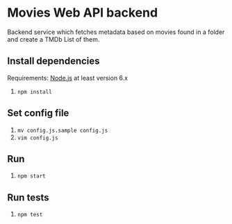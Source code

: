 # Movies Web API backend
Backend service which fetches metadata based on movies found in a folder and create a TMDb List of them.

## Install dependencies

Requirements: [Node.js](https://nodejs.org/) at least version 6.x

1. `npm install`

## Set config file

1. `mv config.js.sample config.js`
2. `vim config.js`

## Run

1. `npm start`

## Run tests

1. `npm test`
